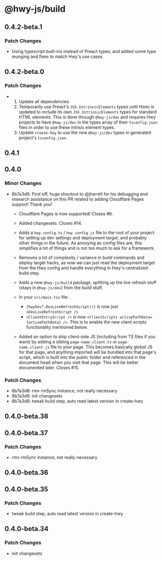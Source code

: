 # @hwy-js/build

## 0.4.2-beta.1

### Patch Changes

- Using typescript built-ins instead of Preact types, and added some type munging and fixes to match Hwy's use cases

## 0.4.2-beta.0

### Patch Changes

- 1. Update all dependencies.
  2. Temporarily use Preact's `JSX.IntrinsicElements` types until Hono is updated to include its own `JSX.IntrinsicElements` types for standard HTML elements. This is done through `@hwy-js/dev` and requires Hwy projects to have `@hwy-js/dev` in the types array of their `tsconfig.json` files in order to use these intrisic element types.
  3. Update `create-hwy` to use the new `@hwy-js/dev` types in generated project's `tsconfig.json`.

## 0.4.1

## 0.4.0

### Minor Changes

- 8b7a3d8: First off, huge shoutout to @jharrell for his debugging and research assistance on this PR related to adding Cloudflare Pages support! Thank you!

  - Cloudflare Pages is now supported! Closes #6.
  - Added changesets. Closes #14.
  - Adds a `hwy.config.ts` / `hwy.config.js` file to the root of your project for setting up dev settings and deployment target, and probably other things in the future. As annoying as config files are, this simplifies a lot of things and is not too much to ask for a framework.
  - Removes a lot of complexity / variance in build commands and deploy target hacks, as now we can just read the deployment target from the Hwy config and handle everything in Hwy's centralized build step.
  - Adds a new `@hwy-js/build` package, splitting up the live refresh stuff (stays in `@hwy-js/dev`) from the build stuff.
  - In your `src/main.tsx` file:

    - `{hwyDev?.DevLiveRefreshScript()}` is now just `<DevLiveRefreshScript />`
    - `<ClientEntryScript />` is now `<ClientScripts activePathData={activePathData} />`. This is to enable the new client scripts functionality mentioned below.

  - Added an option to ship client-side JS (including from TS files if you want) by adding a sibling `page-name.client.ts` or `page-name.client.js` file to your page. This becomes basically global JS for that page, and anything imported will be bundled into that page's script, which is built into the public folder and referenced in the document head when you visit that page. This will be better documented later. Closes #15.

### Patch Changes

- 8b7a3d8: rmv rmSync instance, not really necessary
- 8b7a3d8: init changesets
- 8b7a3d8: tweak build step, auto read latest version in create-hwy

## 0.4.0-beta.38

## 0.4.0-beta.37

### Patch Changes

- rmv rmSync instance, not really necessary

## 0.4.0-beta.36

## 0.4.0-beta.35

### Patch Changes

- tweak build step, auto read latest version in create-hwy

## 0.4.0-beta.34

### Patch Changes

- init changesets
